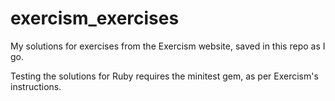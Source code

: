 # exercism_exercises

My solutions for exercises from the Exercism website, saved in this repo as I go.

Testing the solutions for Ruby requires the minitest gem, as per Exercism's instructions.

